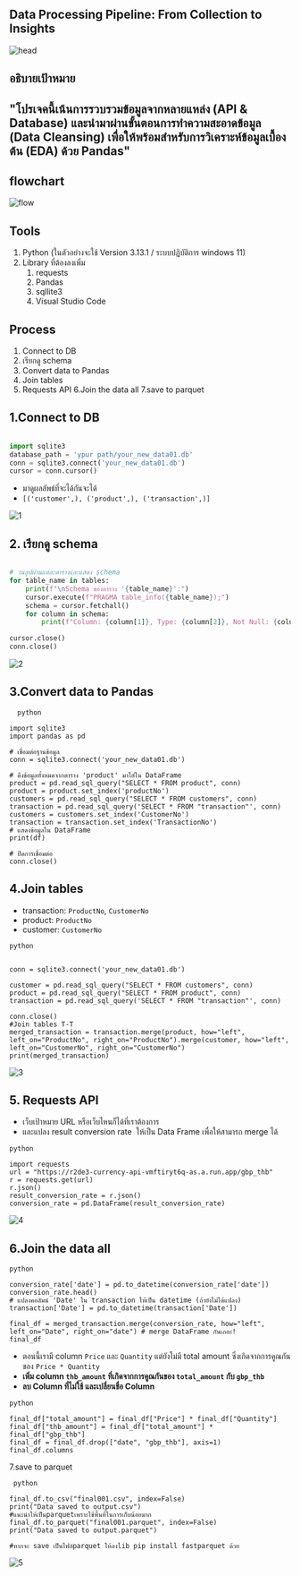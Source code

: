 ## Data Processing Pipeline: From Collection to Insights


![head](images/head.jpg)


## อธิบายเป้าหมาย

"โปรเจคนี้เน้นการรวบรวมข้อมูลจากหลายแหล่ง (API & Database) และนำมาผ่านขั้นตอนการทำความสะอาดข้อมูล (Data Cleansing) เพื่อให้พร้อมสำหรับการวิเคราะห์ข้อมูลเบื้องต้น (EDA) ด้วย Pandas"
--


## flowchart

![flow](images/flow.png)


## Tools

1. Python (ในตัวอย่างจะใช้ Version 3.13.1 / ระบบปฏิบัติการ windows 11)
2. Library ที่ต้องลงเพิ่ม
    1. requests
    2. Pandas
    3. sqllite3
    4. Visual Studio Code

## Process

1. Connect to DB
2. เรียกดู schema
3. Convert data to Pandas
4. Join tables
5. Requests API
6.Join the data all
7.save to parquet


## 1.Connect to DB

```  python

import sqlite3
database_path = 'ypur path/your_new_data01.db'
conn = sqlite3.connect('your_new_data01.db')
cursor = conn.cursor()
```

- มาดูผลลัพธ์ที่จะได้กันจะได้
- `[('customer',), ('product',), ('transaction',)]`

![1](images/1.jpg)


## 2. เรียกดู schema

```  python

# วนลูปผ่านแต่ละตารางและแสดง schema
for table_name in tables:
    print(f"\nSchema ของตาราง '{table_name}':")
    cursor.execute(f"PRAGMA table_info({table_name});")
    schema = cursor.fetchall()
    for column in schema:
        print(f"Column: {column[1]}, Type: {column[2]}, Not Null: {column[3]}, Default Value: {column[4]}, Primary Key: {column[5]}")

cursor.close()
conn.close()


```

![2](images/2.jpg)



## 3.Convert data to Pandas


```  
  python

import sqlite3
import pandas as pd

# เชื่อมต่อฐานข้อมูล
conn = sqlite3.connect('your_new_data01.db')

# ดึงข้อมูลทั้งหมดจากตาราง 'product' มาใส่ใน DataFrame
product = pd.read_sql_query("SELECT * FROM product", conn)
product = product.set_index('productNo') 
customers = pd.read_sql_query("SELECT * FROM customers", conn)
transaction = pd.read_sql_query('SELECT * FROM "transaction"', conn)
customers = customers.set_index('CustomerNo')  
transaction = transaction.set_index('TransactionNo')
# แสดงข้อมูลใน DataFrame
print(df)

# ปิดการเชื่อมต่อ
conn.close()

```

## 4.Join tables

- transaction: `ProductNo`, `CustomerNo`
- product: `ProductNo`
- customer: `CustomerNo`

```  
python


conn = sqlite3.connect('your_new_data01.db')

customer = pd.read_sql_query("SELECT * FROM customers", conn)
product = pd.read_sql_query("SELECT * FROM product", conn)
transaction = pd.read_sql_query('SELECT * FROM "transaction"', conn)

conn.close()
#Join tables T-T 
merged_transaction = transaction.merge(product, how="left", left_on="ProductNo", right_on="ProductNo").merge(customer, how="left", left_on="CustomerNo", right_on="CustomerNo")
print(merged_transaction)

```
![3](images/3.jpg)


## 5. Requests API


- เว็บเป้าหมาย URL หรือเว็บไหนก็ได้ที่เราต้องการ
- และแปลง result conversion rate  ให้เป็น Data Frame เพื่อให้สามารถ merge  ได้

```  
python

import requests
url = "https://r2de3-currency-api-vmftiryt6q-as.a.run.app/gbp_thb"
r = requests.get(url)
r.json()
result_conversion_rate = r.json()
conversion_rate = pd.DataFrame(result_conversion_rate)

```  

![4](images/4.jpg)


## 6.Join the data all

```  
python

conversion_rate['date'] = pd.to_datetime(conversion_rate['date'])
conversion_rate.head()
# แปลงคอลัมน์ 'Date' ใน transaction ให้เป็น datetime (ถ้ายังไม่ได้แปลง)
transaction['Date'] = pd.to_datetime(transaction['Date'])

final_df = merged_transaction.merge(conversion_rate, how="left", left_on="Date", right_on="date") # merge DataFrame กันเถอะ!
final_df

```  
- ตอนนี้เรามี column `Price` และ `Quantity` แต่ยังไม่มี total amount ซึ่งเกิดจากการคูณกันของ `Price * Quantity`
- **เพิ่ม column `thb_amount` ที่เกิดจากการคูณกันของ `total_amount` กับ `gbp_thb`**
- **ลบ Column ที่ไม่ใช้ และเปลี่ยนชื่อ Column**

```  
python

final_df["total_amount"] = final_df["Price"] * final_df["Quantity"]
final_df["thb_amount"] = final_df["total_amount"] * final_df["gbp_thb"]
final_df = final_df.drop(["date", "gbp_thb"], axis=1)
final_df.columns

```  

7.save to parquet

```  
 python

final_df.to_csv("final001.csv", index=False)
print("Data saved to output.csv")
#แนะนำให้เป็นparquetเพราะใช้พื้นที่ในการเก็บน้อยมาก
final_df.to_parquet("final001.parquet", index=False)
print("Data saved to output.parquet")

#หากจะ save เป็นไฟล์parquet ให้ลงlib pip install fastparquet ด้วย

``` 
![5](images/5.jpg)
